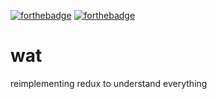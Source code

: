 [![forthebadge](http://forthebadge.com/images/badges/uses-badges.svg)](http://forthebadge.com)
[![forthebadge](http://forthebadge.com/images/badges/ages-12.svg)](http://forthebadge.com)

# wat

reimplementing redux to understand everything
